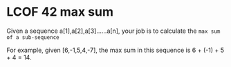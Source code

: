 # LCOF 42 max sum

Given a sequence a[1],a[2],a[3]......a[n], your job is to calculate the `max sum of a sub-sequence`

For example, given [6,-1,5,4,-7], the max sum in this sequence is 6 + (-1) + 5 + 4 = 14.
